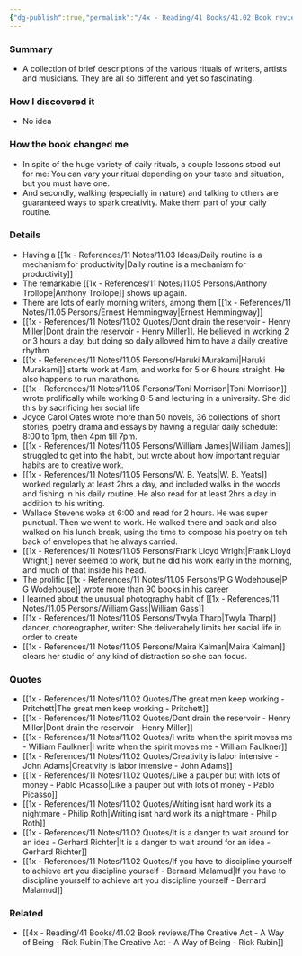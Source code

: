 ```yaml
---
{"dg-publish":true,"permalink":"/4x - Reading/41 Books/41.02 Book reviews/Daily Rituals How Artists Work by Mason Currey/","title":"Daily Rituals How Artists Work by Mason Currey","created":"2023-11-29T20:32:03.000+03:00","updated":"2024-02-14T20:17:40.902+03:00"}
---
```



### Summary
- A collection of brief descriptions of the various rituals of writers, artists and musicians. They are all so different and yet so fascinating.

### How I discovered it
- No idea

### How the book changed me
- In spite of the huge variety of daily rituals, a couple lessons stood out for me: You can vary your ritual depending on your taste and situation, but you must have one. 
- And secondly, walking (especially in nature) and talking to others are guaranteed ways to spark creativity. Make them part of your daily routine.

### Details
- Having a [[1x - References/11 Notes/11.03 Ideas/Daily routine is a mechanism for productivity\|Daily routine is a mechanism for productivity]]
- The remarkable [[1x - References/11 Notes/11.05 Persons/Anthony Trollope\|Anthony Trollope]] shows up again.
- There are lots of early morning writers, among them [[1x - References/11 Notes/11.05 Persons/Ernest Hemmingway\|Ernest Hemmingway]]
- [[1x - References/11 Notes/11.02 Quotes/Dont drain the reservoir - Henry Miller\|Dont drain the reservoir - Henry Miller]]. He believed in working 2 or 3 hours a day, but doing so daily allowed him to have a daily creative rhythm
- [[1x - References/11 Notes/11.05 Persons/Haruki Murakami\|Haruki Murakami]] starts work at 4am, and works for 5 or 6 hours straight. He also happens to run marathons.
- [[1x - References/11 Notes/11.05 Persons/Toni Morrison\|Toni Morrison]] wrote prolifically while working 8-5 and lecturing in a university. She did this by sacrificing her social life
- Joyce Carol Oates wrote more than 50 novels, 36 collections of short stories, poetry drama and essays by having a regular daily schedule: 8:00 to 1pm, then 4pm till 7pm.
- [[1x - References/11 Notes/11.05 Persons/William James\|William James]] struggled to get into the habit, but wrote about how important regular habits are to creative work.
- [[1x - References/11 Notes/11.05 Persons/W. B. Yeats\|W. B. Yeats]] worked regularly at least 2hrs a day, and included walks in the woods and fishing in his daily routine. He also read for at least 2hrs a day in addition to his writing.
- Wallace Stevens woke at 6:00 and read for 2 hours. He was super punctual. Then we went to work. He walked there and back and also walked on his lunch break, using the time to compose his poetry on teh back of envelopes that he always carried.
- [[1x - References/11 Notes/11.05 Persons/Frank Lloyd Wright\|Frank Lloyd Wright]] never seemed to work, but he did his work early in the morning, and much of that inside his head.
- The prolific [[1x - References/11 Notes/11.05 Persons/P G Wodehouse\|P G Wodehouse]] wrote more than 90 books in his career
- I learned about the unusual photography habit of [[1x - References/11 Notes/11.05 Persons/William Gass\|William Gass]]
- [[1x - References/11 Notes/11.05 Persons/Twyla Tharp\|Twyla Tharp]] dancer, choreographer, writer: She deliverabely limits her social life in order to create
- [[1x - References/11 Notes/11.05 Persons/Maira Kalman\|Maira Kalman]] clears her studio of any kind of distraction so she can focus.

### Quotes
- [[1x - References/11 Notes/11.02 Quotes/The great men keep working - Pritchett\|The great men keep working - Pritchett]]
- [[1x - References/11 Notes/11.02 Quotes/Dont drain the reservoir - Henry Miller\|Dont drain the reservoir - Henry Miller]]
- [[1x - References/11 Notes/11.02 Quotes/I write when the spirit moves me - William Faulkner\|I write when the spirit moves me - William Faulkner]]
- [[1x - References/11 Notes/11.02 Quotes/Creativity is labor intensive - John Adams\|Creativity is labor intensive - John Adams]]
- [[1x - References/11 Notes/11.02 Quotes/Like a pauper but with lots of money - Pablo Picasso\|Like a pauper but with lots of money - Pablo Picasso]]
- [[1x - References/11 Notes/11.02 Quotes/Writing isnt hard work its a nightmare - Philip Roth\|Writing isnt hard work its a nightmare - Philip Roth]]
- [[1x - References/11 Notes/11.02 Quotes/It is a danger to wait around for an idea - Gerhard Richter\|It is a danger to wait around for an idea - Gerhard Richter]]
- [[1x - References/11 Notes/11.02 Quotes/If you have to discipline yourself to achieve art you discipline yourself - Bernard Malamud\|If you have to discipline yourself to achieve art you discipline yourself - Bernard Malamud]]

### Related
- [[4x - Reading/41 Books/41.02 Book reviews/The Creative Act - A Way of Being - Rick Rubin\|The Creative Act - A Way of Being - Rick Rubin]]

